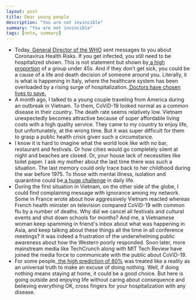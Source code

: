 ```yaml
---
layout: post
title: Dear young people
description: "You are not invincible"
summary: "You are not invincible"
tags: [note, summary]
---
```



*   Today,[ General Director of the WHO](https://www.bbc.com/news/world-51982495) sent messages to you about Coronavirus Health Risks. If you get infected, you still need to be hospitalized shown. This is not statement but shown by[ a high proportion](https://www.nytimes.com/2020/03/18/health/coronavirus-young-people.html) of a group under 45s. And if they don’t get sick, you could be a cause of a life and death decision of someone around you. Literally, it is what is happening in Italy, where the healthcare system has been overloaded by a rising surge of hospitalization.[ Doctors have chosen lives to save.](https://www.politico.eu/article/coronavirus-italy-doctors-tough-calls-survival/)
*   A month ago, I talked to a young couple traveling from America during an outbreak in Vietnam. To them, CoViD-19 looked normal as a common disease in their country. The death rate seems relatively low. Vietnam unexpectedly becomes attractive because of super affordable living costs with a high quality service. They came to my country to enjoy life, but unfortunately, at the wrong time. But it was super difficult for them to grasp a public health crisis given such a circumstance.
*   I know it is hard to imagine what the world look like with no bar, restaurant and festivals. Or how cities would go completely silent at night and beaches are closed. Or, your house lack of necessities like toilet paper. I ask my mother about the last time there was such a situation. The last memory could only trace back to her childhood during the war before 1975. To those with mental illness, isolation and quarantine could be[ a huge challenge](https://www.nytimes.com/2020/03/20/health/coronavirus-millennials-young-adults.html) in daily life.
*   During the first situation in Vietnam, on the other side of the globe, I could find complaining message with ignorance among my network. Some in France wrote about how aggressively Vietnam reacted whereas French health minister on television compared CoViD-19 with common flu by a number of deaths. Why did we cancel all festivals and cultural events and shut down schools for months? And me, a Vietnamese woman keep spamming in friend's inbox about what was happening in Asia, and keep talking about these things all the time in all conference meetings? It was indeed a frustration of the underwhelming public awareness about how the Western poorly responded. Soon later, more mainstream media like TechCrunch along with MIT Tech Review have joined the media force to communicate with the public about CoViD-19.
*   For some people,[ the high prediction of 80%](https://www.businessinsider.com/most-us-coronavirus-deaths-ages-65-older-cdc-report-2020-3) was treated like a reality as an universal truth to make an excuse of doing nothing. Well, if doing nothing means staying at home, it could be a good choice. But here is going outside and enjoying life without caring about consequence and believing everything OK, cross fingers for your hospitalization with any disease.

<!-- Docs to Markdown version 1.0β20 -->
